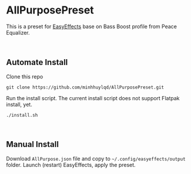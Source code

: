 # AllPurposePreset

This is a preset for [EasyEffects](https://github.com/wwmm/easyeffects) base on Bass Boost profile from Peace Equalizer.

<br/>

## Automate Install 

Clone this repo

```
git clone https://github.com/minhhuylqd/AllPurposePreset.git
```

Run the install script. The current install script does not support Flatpak install, yet.

```
./install.sh
```

<br/>

## Manual Install
Download `AllPurpose.json` file and copy to `~/.config/easyeffects/output` folder. Launch (restart) EasyEffects, apply the preset.
